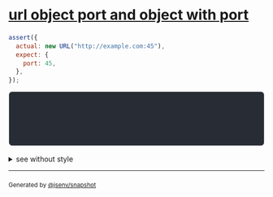 # [url object port and object with port](../../url.test.js#L171)

```js
assert({
  actual: new URL("http://example.com:45"),
  expect: {
    port: 45,
  },
});
```

![img](throw.svg)

<details>
  <summary>see without style</summary>

```console
AssertionError: actual and expect are different

actual: URL("http://example.com:45/")
expect: {
  port: 45,
}
```

</details>

---

<sub>
  Generated by <a href="https://github.com/jsenv/core/tree/main/packages/independent/snapshot">@jsenv/snapshot</a>
</sub>